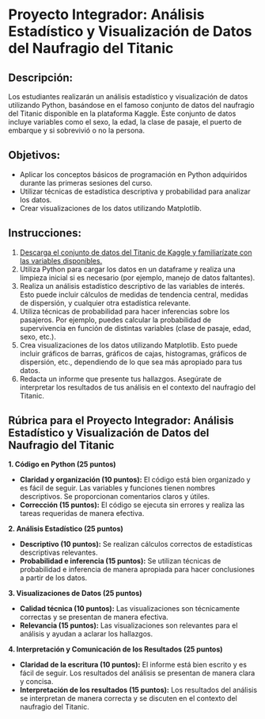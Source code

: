 

# **Proyecto Integrador: Análisis Estadístico y Visualización de Datos del Naufragio del Titanic**

## **Descripción:**

Los estudiantes realizarán un análisis estadístico y visualización de datos utilizando Python, basándose en el famoso conjunto de datos del naufragio del Titanic disponible en la plataforma Kaggle. Este conjunto de datos incluye variables como el sexo, la edad, la clase de pasaje, el puerto de embarque y si sobrevivió o no la persona.

## **Objetivos:**

- Aplicar los conceptos básicos de programación en Python adquiridos durante las primeras sesiones del curso.
- Utilizar técnicas de estadística descriptiva y probabilidad para analizar los datos.
- Crear visualizaciones de los datos utilizando Matplotlib.

## **Instrucciones:**

1. [Descarga el conjunto de datos del Titanic de Kaggle y familiarízate con las variables disponibles.](https://www.kaggle.com/competitions/titanic/data)
2. Utiliza Python para cargar los datos en un dataframe y realiza una limpieza inicial si es necesario (por ejemplo, manejo de datos faltantes).
3. Realiza un análisis estadístico descriptivo de las variables de interés. Esto puede incluir cálculos de medidas de tendencia central, medidas de dispersión, y cualquier otra estadística relevante.
4. Utiliza técnicas de probabilidad para hacer inferencias sobre los pasajeros. Por ejemplo, puedes calcular la probabilidad de supervivencia en función de distintas variables (clase de pasaje, edad, sexo, etc.).
5. Crea visualizaciones de los datos utilizando Matplotlib. Esto puede incluir gráficos de barras, gráficos de cajas, histogramas, gráficos de dispersión, etc., dependiendo de lo que sea más apropiado para tus datos.
6. Redacta un informe que presente tus hallazgos. Asegúrate de interpretar los resultados de tus análisis en el contexto del naufragio del Titanic.



## **Rúbrica para el Proyecto Integrador: Análisis Estadístico y Visualización de Datos del Naufragio del Titanic**

**1. Código en Python (25 puntos)**

- **Claridad y organización (10 puntos):** El código está bien organizado y es fácil de seguir. Las variables y funciones tienen nombres descriptivos. Se proporcionan comentarios claros y útiles.
- **Corrección (15 puntos):** El código se ejecuta sin errores y realiza las tareas requeridas de manera efectiva.

**2. Análisis Estadístico (25 puntos)**

- **Descriptivo (10 puntos):** Se realizan cálculos correctos de estadísticas descriptivas relevantes. 
- **Probabilidad e inferencia (15 puntos):** Se utilizan técnicas de probabilidad e inferencia de manera apropiada para hacer conclusiones a partir de los datos.

**3. Visualizaciones de Datos (25 puntos)**

- **Calidad técnica (10 puntos):** Las visualizaciones son técnicamente correctas y se presentan de manera efectiva.
- **Relevancia (15 puntos):** Las visualizaciones son relevantes para el análisis y ayudan a aclarar los hallazgos.

**4. Interpretación y Comunicación de los Resultados (25 puntos)**

- **Claridad de la escritura (10 puntos):** El informe está bien escrito y es fácil de seguir. Los resultados del análisis se presentan de manera clara y concisa.
- **Interpretación de los resultados (15 puntos):** Los resultados del análisis se interpretan de manera correcta y se discuten en el contexto del naufragio del Titanic.

